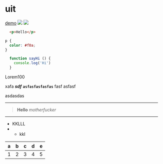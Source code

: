 # uit
[demo](https://www.facebook.com/)
[![](https://helpx.adobe.com/content/dam/help/en/photoshop/using/convert-color-image-black-white/jcr_content/main-pars/before_and_after/image-before/Landscape-Color.jpg)](https://www.facebook.com/)
![](https://helpx.adobe.com/content/dam/help/en/photoshop/using/convert-color-image-black-white/jcr_content/main-pars/before_and_after/image-before/Landscape-Color.jpg)

```html
  <p>Hello</p>
```
```css
p {
  color: #f0a;
}
```

```js
  function sayHi () {
    console.log('Hi')
  }
```

Lorem100

xafa **_sdf_** **`asfasfasfasfas`** fasf asfasf

asdasdas
_________________________________________________________________
> **Hello** _motherfucker_
_________________________________________________________________

* KKLLL
* * kkl

|a|b|c|d|e
|-|-|-|-|-|
|1|2|3|4|5
